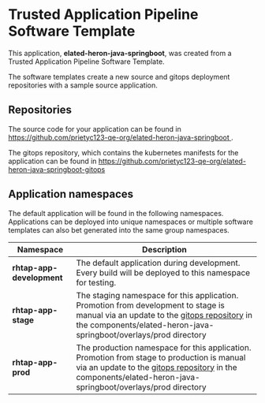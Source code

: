 # Trusted Application Pipeline Software Template

This application, **elated-heron-java-springboot**, was created from a Trusted Application Pipeline Software Template.

The software templates create a new source and gitops deployment repositories with a sample source application. 

## Repositories

The source code for your application can be found in [https://github.com/prietyc123-qe-org/elated-heron-java-springboot ](https://github.com/prietyc123-qe-org/elated-heron-java-springboot ).
 
The gitops repository, which contains the kubernetes manifests for the application can be found in 
[https://github.com/prietyc123-qe-org/elated-heron-java-springboot-gitops ](https://github.com/prietyc123-qe-org/elated-heron-java-springboot-gitops ) 

## Application namespaces 

The default application will be found in the following namespaces. Applications can be deployed into unique namespaces or multiple software templates can also bet generated into the same group namespaces.  

|  Namespace   |  Description   |  
| -------- | -------- |   
| **rhtap-app-development** | The default application during development. Every build will be deployed to this namespace for testing. | 
| **rhtap-app-stage** | The staging namespace for this application. Promotion from development to stage is manual via an update to the [gitops repository](https://github.com/prietyc123-qe-org/elated-heron-java-springboot-gitops ) in the components/elated-heron-java-springboot/overlays/prod directory |  
| **rhtap-app-prod** | The production namespace for this application. Promotion from stage to production is manual via an update to the [gitops repository](https://github.com/prietyc123-qe-org/elated-heron-java-springboot-gitops ) in the components/elated-heron-java-springboot/overlays/prod directory | 